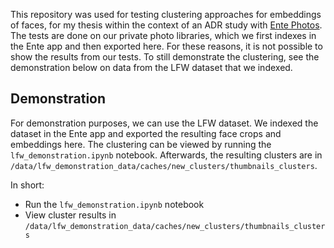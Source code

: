 This repository was used for testing clustering approaches for embeddings of faces, for my thesis within the context of an ADR study with [Ente Photos](https://ente.io). The tests are done on our private photo libraries, which we first indexes in the Ente app and then exported here. For these reasons, it is not possible to show the results from our tests. To still demonstrate the clustering, see the demonstration below on data from the LFW dataset that we indexed.

## Demonstration

For demonstration purposes, we can use the LFW dataset. We indexed the dataset in the Ente app and exported the resulting face crops and embeddings here.
The clustering can be viewed by running the `lfw_demonstration.ipynb` notebook. Afterwards, the resulting clusters are in `/data/lfw_demonstration_data/caches/new_clusters/thumbnails_clusters`.

In short:
- Run the `lfw_demonstration.ipynb` notebook
- View cluster results in `/data/lfw_demonstration_data/caches/new_clusters/thumbnails_clusters`
